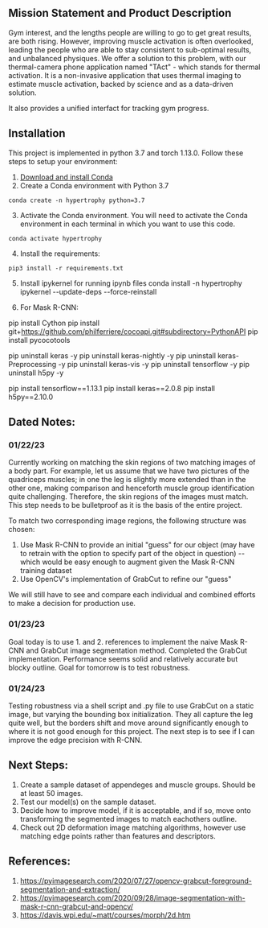 ## Mission Statement and Product Description

Gym interest, and the lengths people are willing to go to get great results, are both rising. However, improving muscle activation is often overlooked, leading the people who are able to stay consistent to sub-optimal results, and unbalanced physiques. We offer a solution to this problem, with our thermal-camera phone application named "TAct" - which stands for thermal activation. It is a non-invasive application that uses thermal imaging to estimate muscle activation, backed by science and as a data-driven solution.

It also provides a unified interfact for tracking gym progress.

## Installation

This project is implemented in python 3.7 and torch 1.13.0. Follow these steps to setup your environment:

1. [Download and install Conda](https://conda.io/projects/conda/en/latest/user-guide/install/index.html "Download and install Conda")
2. Create a Conda environment with Python 3.7
```
conda create -n hypertrophy python=3.7
```
3. Activate the Conda environment. You will need to activate the Conda environment in each terminal in which you want to use this code.
```
conda activate hypertrophy
```
4. Install the requirements:
```
pip3 install -r requirements.txt
```
5. Install ipykernel for running ipynb files
conda install -n hypertrophy ipykernel --update-deps --force-reinstall

6. For Mask R-CNN:

pip install Cython
pip install git+https://github.com/philferriere/cocoapi.git#subdirectory=PythonAPI
pip install pycocotools

pip uninstall keras -y
pip uninstall keras-nightly -y
pip uninstall keras-Preprocessing -y
pip uninstall keras-vis -y
pip uninstall tensorflow -y
pip uninstall h5py -y

pip install tensorflow==1.13.1
pip install keras==2.0.8
pip install h5py==2.10.0

## Dated Notes:

### 01/22/23

Currently working on matching the skin regions of two matching images of a body part. For example, let us assume that we have two pictures of the quadriceps muscles; in one the leg is slightly more extended than in the other one, making comparison and henceforth muscle group identification quite challenging. Therefore, the skin regions of the images must match. This step needs to be bulletproof as it is the basis of the entire project.

To match two corresponding image regions, the following structure was chosen:
1. Use Mask R-CNN to provide an initial "guess" for our object (may have to retrain with the option to specify part of the object in question)
 -- which would be easy enough to augment given the Mask R-CNN training dataset
2. Use OpenCV's implementation of GrabCut to refine our "guess"

We will still have to see and compare each individual and combined efforts to make a decision for production use.

### 01/23/23

Goal today is to use 1. and 2. references to implement the naive Mask R-CNN and GrabCut image segmentation method.
Completed the GrabCut implementation. Performance seems solid and relatively accurate but blocky outline.
Goal for tomorrow is to test robustness.

### 01/24/23

Testing robustness via a shell script and .py file to use GrabCut on a static image, but varying the bounding box initialization. They all capture the leg quite well, but the borders shift and move around significantly enough to where it is not good enough for this project.
The next step is to see if I can improve the edge precision with R-CNN.

## Next Steps:

1. Create a sample dataset of appendeges and muscle groups. Should be at least 50 images.
2. Test our model(s) on the sample dataset.
3. Decide how to improve model, if it is acceptable, and if so, move onto transforming the segmented images to match eachothers outline.
4. Check out 2D deformation image matching algorithms, however use matching edge points rather than features and descriptors.


## References:

1. https://pyimagesearch.com/2020/07/27/opencv-grabcut-foreground-segmentation-and-extraction/ 
2. https://pyimagesearch.com/2020/09/28/image-segmentation-with-mask-r-cnn-grabcut-and-opencv/ 
3. https://davis.wpi.edu/~matt/courses/morph/2d.htm 